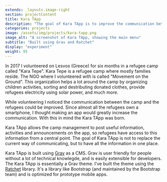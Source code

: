 ```yaml
---
extends: _layouts.image-right
section: projectContent
title: Kara TApp
description: "The goal of Kara TApp is to improve the communication between the camp management and the refugees of the camp. The app is not in use right now."
categories: projects
image: /assets/img/projects/kara-tapp.png
image_alt: "A screenshot of Kara TApp, showing the main menu"
subtitle: "Built using Grav and Ratchet"
display: "experiment"
weight: 95
---
```


In 2017 I volunteered on Lesvos (Greece) for six months in a refugee camp called "Kara Tepe". Kara Tepe is a refugee camp where mostly families reside. The NGO where I volunteered with is called "Movement on the Ground". This organization helps a lot around the camp by organizing children activities, sorting and destributing donated clothes, provide refugees electricity using solar power, and much more.

While volunteering I noticed the communication between the camp and the refugees could be improved. Since almost all the refugees own a smartphone, I thought making an app would greatly increase the communication. With this in mind the Kara TApp was born.

Kara TApp allows the camp management to post useful information, activities and announcements on the app, so refugees have access to this information from a central point. The goal of Kara TApp is not to replace the current way of communicating, but to have all the information in one place.

Kara TApp is built using <a href="https://getgrav.org/" target="_blank">Grav</a> as a CMS. Grav is user friendly for people without a lot of technical knowlegde, and is easily extensible for developers. The Kara TApp is essentially a Grav theme. I've built the theme using the <a href="http://goratchet.com/" target="_blank">Ratchet</a> library. It's a library like Bootstrap (and maintained by the Bootstrap team) and is optimized for prototype mobile apps. 
